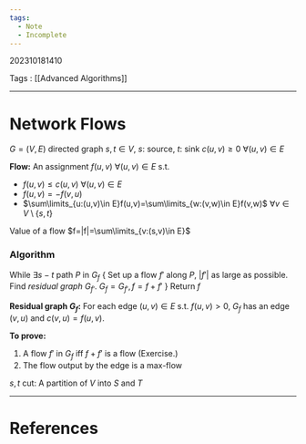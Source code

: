 ```yaml
---
tags:
  - Note
  - Incomplete
---
```

202310181410

Tags : [[Advanced Algorithms]]

---
# Network Flows
$G=(V,E)$ directed graph
$s,t\in V$, $s:$ source, $t:$ sink
$c(u,v)\ge 0\ \forall(u,v)\in E$

**Flow:** An assignment $f(u,v)$ $\forall (u,v)\in E$ s.t.
- $f(u,v)\le c(u,v)\ \forall (u,v)\in E$ 
- $f(u,v)=-f(v,u)$
- $\sum\limits_{u:(u,v)\in E}f(u,v)=\sum\limits_{w:(v,w)\in E}f(v,w)$ $\forall v\in V\setminus \{ s,t \}$

Value of a flow $f=|f|=\sum\limits_{v:(s,v)\in E}$

### Algorithm
While $\exists s-t$ path $P$ in $G_{f}$
{
Set up a flow $f'$ along $P$, $|f'|$ as large as possible.
Find *residual graph* $G_{f'}$.
$G_{f}=G_{f'},f=f+f'$
}
Return $f$

**Residual graph $G_{f}$:** For each edge $(u,v)\in E$ s.t. $f(u,v)>0$, $G_{f}$ has an edge $(v,u)$ and $c(v,u)=f(u,v)$.

**To prove:**
1. A flow $f'$ in $G_{f}$ iff $f+f'$ is a flow (Exercise.)
2. The flow output by the edge is a max-flow

$s,t$ cut: A partition of $V$ into $S$ and $T$

---
# References
